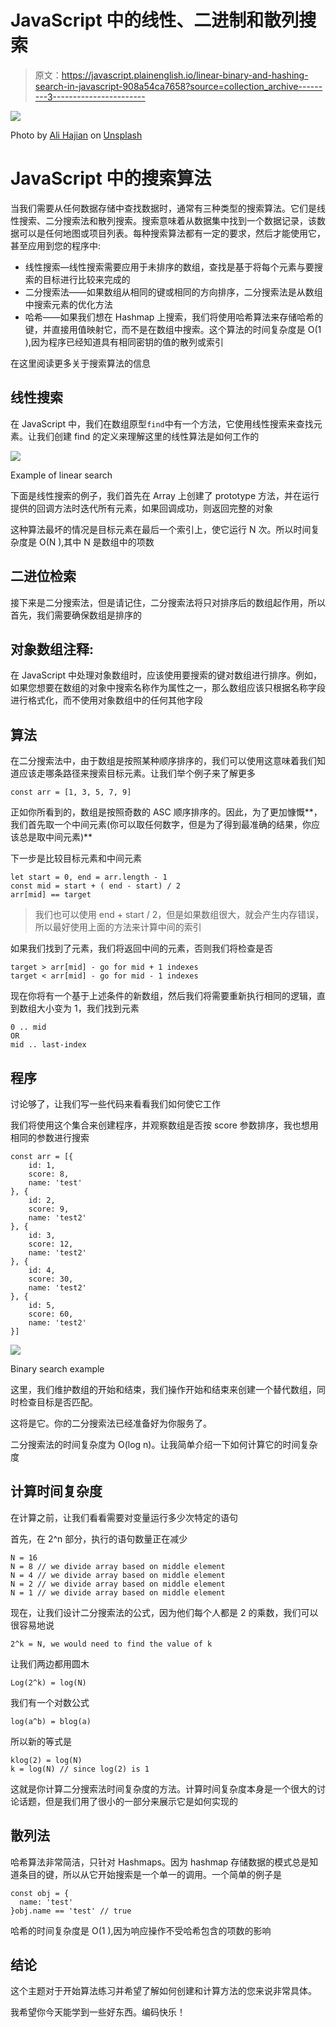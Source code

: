 # JavaScript 中的线性、二进制和散列搜索

> 原文：<https://javascript.plainenglish.io/linear-binary-and-hashing-search-in-javascript-908a54ca7658?source=collection_archive---------3----------------------->

![](img/33c516e4b158cbab07caed2b46c328aa.png)

Photo by [Ali Hajian](https://unsplash.com/@alisvisuals?utm_source=medium&utm_medium=referral) on [Unsplash](https://unsplash.com?utm_source=medium&utm_medium=referral)

# JavaScript 中的搜索算法

当我们需要从任何数据存储中查找数据时，通常有三种类型的搜索算法。它们是线性搜索、二分搜索法和散列搜索。搜索意味着从数据集中找到一个数据记录，该数据可以是任何地图或项目列表。每种搜索算法都有一定的要求，然后才能使用它，甚至应用到您的程序中:

*   线性搜索—线性搜索需要应用于未排序的数组，查找是基于将每个元素与要搜索的目标进行比较来完成的
*   二分搜索法——如果数组从相同的键或相同的方向排序，二分搜索法是从数组中搜索元素的优化方法
*   哈希——如果我们想在 Hashmap 上搜索，我们将使用哈希算法来存储哈希的键，并直接用值映射它，而不是在数组中搜索。这个算法的时间复杂度是 O(1 ),因为程序已经知道具有相同密钥的值的散列或索引

在这里阅读更多关于搜索算法的信息

## 线性搜索

在 JavaScript 中，我们在数组原型`find`中有一个方法，它使用线性搜索来查找元素。让我们创建 find 的定义来理解这里的线性算法是如何工作的

![](img/ad97179d6826744f60ca34050284f10f.png)

Example of linear search

下面是线性搜索的例子，我们首先在 Array 上创建了 prototype 方法，并在运行提供的回调方法时迭代所有元素，如果回调成功，则返回完整的对象

这种算法最坏的情况是目标元素在最后一个索引上，使它运行 N 次。所以时间复杂度是 O(N ),其中 N 是数组中的项数

## 二进位检索

接下来是二分搜索法，但是请记住，二分搜索法将只对排序后的数组起作用，所以首先，我们需要确保数组是排序的

## **对象数组注释:**

在 JavaScript 中处理对象数组时，应该使用要搜索的键对数组进行排序。例如，如果您想要在数组的对象中搜索名称作为属性之一，那么数组应该只根据名称字段进行格式化，而不使用对象数组中的任何其他字段

## 算法

在二分搜索法中，由于数组是按照某种顺序排序的，我们可以使用这意味着我们知道应该走哪条路径来搜索目标元素。让我们举个例子来了解更多

```
const arr = [1, 3, 5, 7, 9]
```

正如你所看到的，数组是按照奇数的 ASC 顺序排序的。因此，为了更加慷慨**，我们首先取一个中间元素(你可以取任何数字，但是为了得到最准确的结果，你应该总是取中间元素)**

下一步是比较目标元素和中间元素

```
let start = 0, end = arr.length - 1
const mid = start + ( end - start) / 2
arr[mid] == target
```

> 我们也可以使用 end + start / 2，但是如果数组很大，就会产生内存错误，所以最好使用上面的方法来计算中间的索引

如果我们找到了元素，我们将返回中间的元素，否则我们将检查是否

```
target > arr[mid] - go for mid + 1 indexes
target < arr[mid] - go for mid - 1 indexes
```

现在你将有一个基于上述条件的新数组，然后我们将需要重新执行相同的逻辑，直到数组大小变为 1，我们找到元素

```
0 .. mid
OR
mid .. last-index
```

## 程序

讨论够了，让我们写一些代码来看看我们如何使它工作

我们将使用这个集合来创建程序，并观察数组是否按 score 参数排序，我也想用相同的参数进行搜索

```
const arr = [{
    id: 1,
    score: 8,
    name: 'test'
}, {
    id: 2,
    score: 9,
    name: 'test2'
}, {
    id: 3,
    score: 12,
    name: 'test2'
}, {
    id: 4,
    score: 30,
    name: 'test2'
}, {
    id: 5,
    score: 60,
    name: 'test2'
}]
```

![](img/b41c41032b3202578fdc2219a2e865d9.png)

Binary search example

这里，我们维护数组的开始和结束，我们操作开始和结束来创建一个替代数组，同时检查目标是否匹配。

这将是它。你的二分搜索法已经准备好为你服务了。

二分搜索法的时间复杂度为 O(log n)。让我简单介绍一下如何计算它的时间复杂度

## 计算时间复杂度

在计算之前，让我们看看需要对变量运行多少次特定的语句

首先，在 2^n 部分，执行的语句数量正在减少

```
N = 16
N = 8 // we divide array based on middle element
N = 4 // we divide array based on middle element
N = 2 // we divide array based on middle element
N = 1 // we divide array based on middle element
```

现在，让我们设计二分搜索法的公式，因为他们每个人都是 2 的乘数，我们可以很容易地说

```
2^k = N, we would need to find the value of k
```

让我们两边都用圆木

```
Log(2^k) = log(N)
```

我们有一个对数公式

```
log(a^b) = blog(a)
```

所以新的等式是

```
klog(2) = log(N)
k = log(N) // since log(2) is 1
```

这就是你计算二分搜索法时间复杂度的方法。计算时间复杂度本身是一个很大的讨论话题，但是我们用了很小的一部分来展示它是如何实现的

## 散列法

哈希算法非常简洁，只针对 Hashmaps。因为 hashmap 存储数据的模式总是知道条目的键，所以从它开始搜索是一个单一的调用。一个简单的例子是

```
const obj = {
  name: 'test'
}obj.name == 'test' // true
```

哈希的时间复杂度是 O(1 ),因为响应操作不受哈希包含的项数的影响

## 结论

这个主题对于开始算法练习并希望了解如何创建和计算方法的您来说非常具体。

我希望你今天能学到一些好东西。编码快乐！